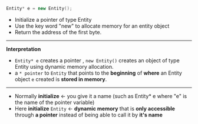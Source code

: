 ```cpp
Entity* e = new Entity();
```
* Initialize a pointer of type Entity
* Use the key word "new" to allocate memory for an entity object 
* Return the address of the first byte.
---
**Interpretation**
* ```Entity* e``` creates a pointer , ```new Entity()``` creates an object of type Entity using dynamic memory allocation.
* a ```* pointer``` to ```Entity``` that points to the **beginning** of **where** an Entity object ```e``` created is **stored in memory**. 
---
* Normally **initialize** <-  you give it a name (such as Entity* e where "e" is the name of the pointer variable) 
* Here **initialize** ```Entity``` <- **dynamic memory** that is **only accessible** through **a pointer** instead of being able to call it by **it's name**
